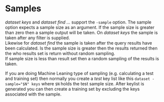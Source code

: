 
# Samples

_dataset keys_ and _dataset find ..._ support the `-sample` option. 
The sample option expects a sample size as an argument. If the sample 
size is greater than zero then a sample output will be taken.  On 
_dataset keys_ the sample is taken after any filter is supplied.  
Likewise for _dataset find_ the sample is taken after the query results 
have been calculated. Is the sample size is greater then the results 
returned then the who results set is return without random sampling.  
If sample size is less than result set then a random sampling of the 
results is taken.

If you are doing Machine Leaning type of sampling (e.g. calculating a 
test and training set) then normally you create a *test* key list like 
this `dataset -sample="$N" keys` where `$N` holds the test sample size. 
After keylist is generated you can then create a training set by 
excluding the keys associated with the sample.

